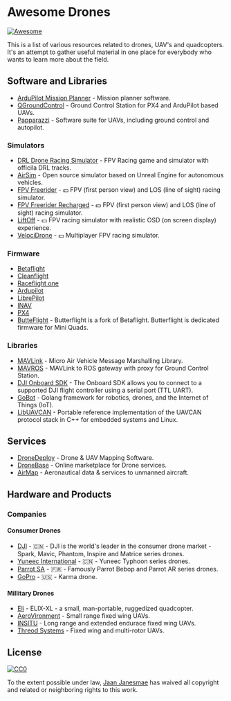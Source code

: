 Awesome Drones
==============

[![Awesome](https://cdn.rawgit.com/sindresorhus/awesome/d7305f38d29fed78fa85652e3a63e154dd8e8829/media/badge.svg)](https://github.com/sindresorhus/awesome)

This is a list of various resources related to drones, UAV's and quadcopters. It's an attempt to gather useful material in one place for everybody who wants to learn more about the field.

## Software and Libraries ##

* [ArduPilot Mission Planner](https://github.com/ArduPilot/MissionPlanner) - Mission planner software.
* [QGroundControl](http://qgroundcontrol.com/) - Ground Control Station for PX4 and ArduPilot based UAVs.
* [Papparazzi](http://wiki.paparazziuav.org/wiki/Main_Page) - Software suite for UAVs, including ground control and autopilot.

### Simulators ###

* [DRL Drone Racing Simulator](https://thedroneracingleague.com/simulator/) - FPV Racing game and simulator with officila DRL tracks.
* [AirSim](https://github.com/Microsoft/AirSim) - Open source simulator based on Unreal Engine for autonomous vehicles.
* [FPV Freerider](https://fpv-freerider.itch.io/fpv-freerider) - :dollar: FPV (first person view) and LOS (line of sight) racing simulator.
* [FPV Freerider Recharged](https://fpv-freerider.itch.io/fpv-freerider-recharged) - :dollar: FPV (first person view) and LOS (line of sight) racing simulator.
* [LiftOff](https://www.immersionrc.com/fpv-products/liftoff-drone-race-simulator/) - :dollar: FPV racing simulator with realistic OSD (on screen display) experience.
* [VelociDrone](https://www.velocidrone.com/) - :dollar: Multiplayer FPV racing simulator.

### Firmware ###

* [Betaflight](https://github.com/betaflight/betaflight)
* [Cleanflight](https://github.com/cleanflight/cleanflight)
* [Raceflight one](https://raceflight.com/raceflight-one/)
* [Ardupilot](https://github.com/ArduPilot/ardupilot)
* [LibrePilot](https://github.com/librepilot/LibrePilot)
* [INAV](https://github.com/iNavFlight/inav)
* [PX4](https://github.com/PX4/Firmware)
* [ButteFlight](http://butterflight.co) - Butterflight is a fork of Betaflight. Butterflight is dedicated firmware for Mini Quads.

### Libraries ###

* [MAVLink](https://github.com/mavlink/mavlink) - Micro Air Vehicle Message Marshalling Library.
* [MAVROS](https://github.com/mavlink/mavros) - MAVLink to ROS gateway with proxy for Ground Control Station.
* [DJI Onboard SDK](https://github.com/dji-sdk/Onboard-SDK) - The Onboard SDK allows you to connect to a supported DJI flight controller using a serial port (TTL UART).
* [GoBot](https://github.com/hybridgroup/gobot) - Golang framework for robotics, drones, and the Internet of Things (IoT).
* [LibUAVCAN](https://github.com/UAVCAN/libuavcan) - Portable reference implementation of the UAVCAN protocol stack in C++ for embedded systems and Linux.

## Services ###

* [DroneDeploy](https://www.dronedeploy.com/) - Drone & UAV Mapping Software.
* [DroneBase](https://dronebase.com/) - Online marketplace for Drone services.
* [AirMap](https://www.airmap.com/) - Aeronautical data & services to unmanned aircraft.

## Hardware and Products ##

### Companies ###

#### Consumer Drones ####

* [DJI](https://dji.com/) - :cn: - DJI is the world's leader in the consumer drone market - Spark, Mavic, Phantom, Inspire and Matrice series drones.
* [Yuneec International](http://yuneec.com) - :cn: - Yuneec Typhoon series drones.
* [Parrot SA](https://www.parrot.com/) - :fr: - Famously Parrot Bebop and Parrot AR series drones.
* [GoPro](https://gopro.com) - :us: - Karma drone.

#### Millitary Drones ####

* [Eli](http://www.uav.ee) - ELIX-XL - a small, man-portable, ruggedized quadcopter.
* [AeroVironment](https://www.avinc.com) - Small range fixed wing UAVs.
* [INSITU](https://insitu.com) - Long range and extended endurace fixed wing UAVs.
* [Threod Systems](http://threod.com) - Fixed wing and multi-rotor UAVs.

## License

[![CC0](http://mirrors.creativecommons.org/presskit/buttons/88x31/svg/cc-zero.svg)](https://creativecommons.org/publicdomain/zero/1.0/)

To the extent possible under law, [Jaan Janesmae](https://jaan.janesmae.com) has waived all copyright and related or neighboring rights to this work.
